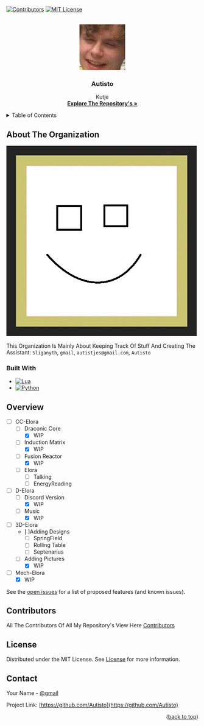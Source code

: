 <a name="readme-top"></a>

[![Contributors][contributors-shield]][contributors-url]
[![MIT License][license-shield]][license-url]

<br />
<div align="center">
  <a href="https://github.com/Autisto">
    <img src="Images/logo.png" alt="Logo" width="120" height="120">
  </a>

<h3 align="center">Autisto</h3>
  <p align="center">
    Kutje
    <br />
    <a href="https://github.com/orgs/Autisto/repositories"><strong>Explore The Repository's »</strong></a>
    <br />
</div>

<details>
  <summary>Table of Contents</summary>
  <ol>
    <li>
      <a href="#about-the-project">About The Project</a>
      <ul>
        <li><a href="#built-with">Built With</a></li>
      </ul>
    </li>
    <li><a href="#overview">Overview</a></li>
    <li><a href="#contributors">Contributors</a></li>
    <li><a href="#license">License</a></li>
    <li><a href="#contact">Contact</a></li>
  </ol>
</details>



<!-- ABOUT THE PROJECT -->
## About The Organization

[![Product Name Screen Shot][product-screenshot]](https://github.com/Autisto)

This Organization Is Mainly About Keeping Track Of Stuff And Creating The Assistant: `Sliganyth`, `gmail`, `autistjes@gmail.com`, `Autisto`

### Built With

* [![Lua][lua]][lua-url]
* [![Python][python]][py-url]

## Overview

- [ ] CC-Elora
  - [ ] Draconic Core
    - [X] WIP
  - [ ] Induction Matrix
    - [X] WIP
  - [ ] Fusion Reactor
    - [X] WIP
  - [ ] Elora
    - [ ] Talking
    - [ ] EnergyReading
- [ ] D-Elora
  - [ ] Discord Version
    - [X] WIP
  - [ ] Music
    - [X] WIP
- [ ] 3D-Elora
  - [ ]Adding Designs
    - [ ] SpringField
    - [ ] Rolling Table
    - [ ] Septenarius
  - [ ] Adding Pictures
    - [X] WIP  
- [ ] Mech-Elora
  - [X] WIP

See the [open issues](https://github.com/github_username/repo_name/issues) for a list of proposed features (and known issues).

## Contributors

All The Contributors Of All My Repository's View Here <a href="https://github.com/Autisto/CC-Elora/blob/main/CONTRIBUTORS.md" target="_blank">Contributors</a>


## License

Distributed under the MIT License. See <a href="https://github.com/Autisto/.github/blob/main/LICENSE.md" target="_blank">License</a> for more information.

## Contact

Your Name - [@gmail](Autistjes@gmail.com)

Project Link: [https://github.com/Autisto](https://github.com/Autisto)

<p align="right">(<a href="#readme-top">back to top</a>)</p>

[contributors-shield]: https://img.shields.io/github/contributors/Autisto/.github.svg?style=for-the-badge
[contributors-url]: https://github.com/github_username/repo_name/graphs/contributors
[license-shield]: https://img.shields.io/github/license/Autisto/.github.svg?style=for-the-badge
[license-url]: https://github.com/Autisto/.github/blob/master/LICENSE.md
[product-screenshot]: Images/screenshot.jpg
[Lua]: https://img.shields.io/badge/lua-000000?style=for-the-badge&logo=lua&logoColor=white
[Lua-url]: https://www.lua.org/
[Python]: https://img.shields.io/badge/python-3670A0?style=for-the-badge&logo=python&logoColor=ffdd54
[py-url]: https://www.python.org